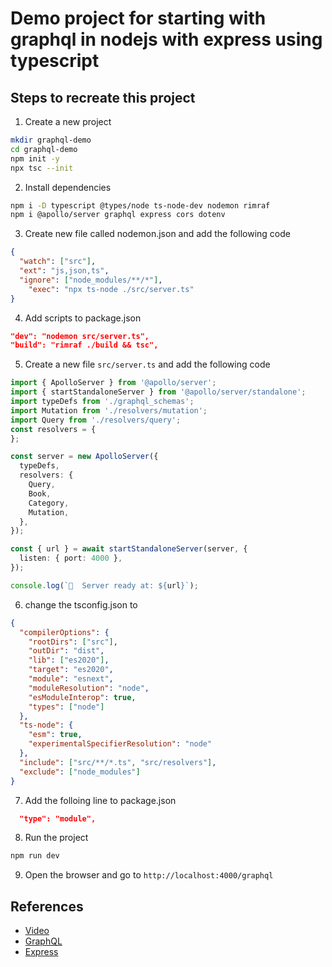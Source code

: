 # Demo project for starting with graphql in nodejs with express using typescript
## Steps to recreate this project
1. Create a new project
```bash
mkdir graphql-demo
cd graphql-demo
npm init -y
npx tsc --init
```
2. Install dependencies
```bash
npm i -D typescript @types/node ts-node-dev nodemon rimraf
npm i @apollo/server graphql express cors dotenv 
```
3. Create new file called nodemon.json and add the following code
```json
{
  "watch": ["src"],
  "ext": "js,json,ts",
  "ignore": ["node_modules/**/*"],
    "exec": "npx ts-node ./src/server.ts"
}
```
4. Add scripts to package.json
```json
"dev": "nodemon src/server.ts",
"build": "rimraf ./build && tsc",
```
5. Create a new file `src/server.ts` and add the following code
```typescript
import { ApolloServer } from '@apollo/server';
import { startStandaloneServer } from '@apollo/server/standalone';
import typeDefs from './graphql_schemas';
import Mutation from './resolvers/mutation';
import Query from './resolvers/query';
const resolvers = {
};

const server = new ApolloServer({
  typeDefs,
  resolvers: {
    Query,
    Book,
    Category,
    Mutation,
  },
});

const { url } = await startStandaloneServer(server, {
  listen: { port: 4000 },
});

console.log(`🚀  Server ready at: ${url}`);
```
6. change the tsconfig.json to 
```json
{
  "compilerOptions": {
    "rootDirs": ["src"],
    "outDir": "dist",
    "lib": ["es2020"],
    "target": "es2020",
    "module": "esnext",
    "moduleResolution": "node",
    "esModuleInterop": true,
    "types": ["node"]
  },
  "ts-node": {
    "esm": true,
    "experimentalSpecifierResolution": "node"
  },
  "include": ["src/**/*.ts", "src/resolvers"],
  "exclude": ["node_modules"]
}
```
7. Add the folloing line to package.json
```json
  "type": "module",
```
8. Run the project
```bash
npm run dev
```
9. Open the browser and go to `http://localhost:4000/graphql`

## References
- [Video](https://www.youtube.com/watch?v=qux4-yWeZvo&t=239s&ab_channel=LaithAcademy)
- [GraphQL](https://graphql.org/)
- [Express](https://expressjs.com/)
